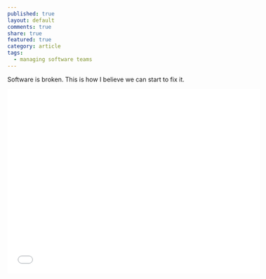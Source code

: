 ```yaml
---
published: true
layout: default
comments: true
share: true
featured: true
category: article
tags:
  - managing software teams
---
```

Software is broken.  This is how I believe we can start to fix it.

<iframe src="//slides.com/abrgr/deck/embed" width="576" height="420" scrolling="no" frameborder="0" webkitallowfullscreen mozallowfullscreen allowfullscreen></iframe>
